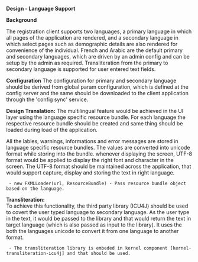 **Design - Language Support**

**Background**

The registration client supports two languages, a primary language in which all pages of the application are rendered, and a secondary language in which select pages such as demographic details are also rendered for convenience of the individual. French and Arabic are the default primary and secondary languages, which are driven by an admin config and can be setup by the admin as required. Transliteration from the primary to secondary language is supported for user entered text fields.  

**Configuration**
  The configuration for primary and secondary language should be derived from global param configuration, which is defined at the config server and the same should be downloaded to the client application through the 'config sync' service.  
  
  
**Design**
  **Translation:**
  The multilingual feature would be achieved in the UI layer using the language specific resource bundle. For each language  the respective resource bundle should be created and same thing should be loaded during load of the application. 
    
  All the lables, warnings, informations and error messages are stored in language specific resource bundles. The values are converted into unicode format while storing into the bundle. whenever displaying the screen, UTF-8 format would be applied to display the right font and character in the screen. The UTF-8 format should be maintained across the application, that would support capture, display and storing the text in right language.
  
     - new FXMLLoader(url, ResourceBundle) - Pass resource bundle object based on the language.
  
  **Transliteration:**  
   To achieve this functionality, the third party library (ICU4J) should be used to covert the user typed language to secondary language. As the user type in the text, it would be passed to the library and that would return the text in target language (which is also passed as input to the library). It uses the both the languages unicode to convert it from one language to another format.        
    
     - The transliteration library is embeded in kernel component [kernel-transliteration-icu4j] and that should be used.